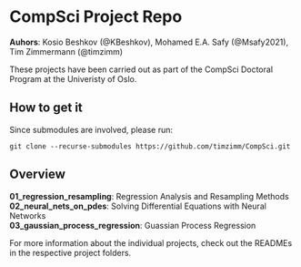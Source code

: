# CompSci Project Repo 

**Auhors**: Kosio Beshkov (@KBeshkov), Mohamed E.A. Safy (@Msafy2021), Tim Zimmermann (@timzimm)

These projects have been carried out as part of the CompSci Doctoral Program at the
Univeristy of Oslo. 

## How to get it
Since submodules are involved, please run:
```
git clone --recurse-submodules https://github.com/timzimm/CompSci.git
```

## Overview

**01_regression_resampling**: Regression Analysis and Resampling Methods<br/>
**02_neural_nets_on_pdes**: Solving Differential Equations with Neural Networks<br/>
**03_gaussian_process_regression**: Guassian Process Regression<br/>

For more information about the individual projects, check out the READMEs in the 
respective project folders.


